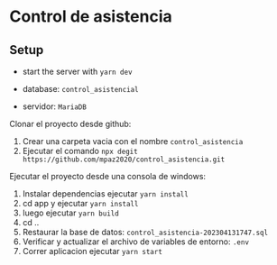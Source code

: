 # Control de asistencia

## Setup

- start the server with `yarn dev`

- database: `control_asistencial`
- servidor: `MariaDB`

Clonar el proyecto desde github:

1. Crear una carpeta vacia con el nombre `control_asistencia`
2. Ejecutar el comando `npx degit https://github.com/mpaz2020/control_asistencia.git`

Ejecutar el proyecto desde una consola de windows:

1. Instalar dependencias ejecutar `yarn install`
2. cd app y ejecutar `yarn install`
3. luego ejecutar `yarn build`
4. cd ..
5. Restaurar la base de datos: `control_asistencia-202304131747.sql`
6. Verificar y actualizar el archivo de variables de entorno: `.env`
7. Correr aplicacion ejecutar `yarn start`
